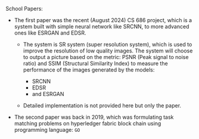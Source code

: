 School Papers:

- The first paper was the recent (August 2024) CS 686 project, which is a system built with simple neural network like SRCNN, to more advanced ones like ESRGAN and EDSR.

  - The system is SR system (super resolution system), which is used to improve the resolution of low quality images. The system will choose to output a picture 
based on the metric: PSNR (Peak signal to noise ratio) and SSIM (Structural Similarity Index) to measure the performance of the images generated by the models:
    - SRCNN
    - EDSR
    - and ESRGAN

  - Detailed implementation is not provided here but only the paper.
- The second paper was back in 2019, which was formulating task matching problems on hyperledger fabric block chain using programming language: `GO`

